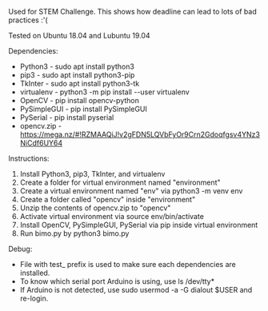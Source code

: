 Used for STEM Challenge. 
This shows how deadline can lead to lots of bad practices :'(


Tested on Ubuntu 18.04 and Lubuntu 19.04

Dependencies:
- Python3     - sudo apt install python3
- pip3        - sudo apt install python3-pip
- TkInter     - sudo apt install python3-tk
- virtualenv	- python3 -m pip install --user virtualenv
- OpenCV      - pip install opencv-python
- PySimpleGUI - pip install PySimpleGUI
- PySerial    - pip install pyserial
- opencv.zip	- https://mega.nz/#!RZMAAQiJ!v2gFDN5LQVbFyOr9Crn2Gdoqfgsv4YNz3NiCdf6UY64

Instructions: 
1. Install Python3, pip3, TkInter, and virtualenv
2. Create a folder for virtual environment named "environment"
3. Create a virtual environment named "env" via python3 -m venv env
4. Create a folder called "opencv" inside "environment"
5. Unzip the contents of opencv.zip to "opencv"
6. Activate virtual environment via source env/bin/activate
7. Install OpenCV, PySimpleGUI, PySerial via pip inside virtual environment
8. Run bimo.py by python3 bimo.py

Debug:
- File with test_ prefix is used to make sure each dependencies are installed.
- To know which serial port Arduino is using, use ls /dev/tty*
- If Arduino is not detected, use sudo usermod -a -G dialout $USER and re-login.
